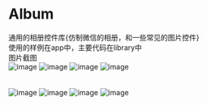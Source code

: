 # Album
通用的相册控件库{仿制微信的相册，和一些常见的图片控件}<br/>
使用的样例在app中，主要代码在library中<br/>
图片截图<br/>
![image](https://github.com/fcp12138/Album/blob/master/app/src/main/res/raw/p_1.gif)
![image](https://github.com/fcp12138/Album/blob/master/app/src/main/res/raw/p_2.gif)
![image](https://github.com/fcp12138/Album/blob/master/app/src/main/res/raw/p_3.gif)
![image](https://github.com/fcp12138/Album/blob/master/app/src/main/res/raw/p_4.gif)
<br/>
<br/>
<br/>
![image](https://github.com/fcp12138/Album/blob/master/app/src/main/res/raw/p1.jpg)
![image](https://github.com/fcp12138/Album/blob/master/app/src/main/res/raw/p2.jpg)
![image](https://github.com/fcp12138/Album/blob/master/app/src/main/res/raw/p3.jpg)
![image](https://github.com/fcp12138/Album/blob/master/app/src/main/res/raw/p4.jpg)
